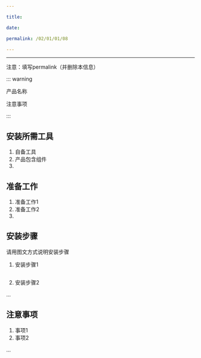 ```yaml
---

title: 

date: 

permalink: /02/01/01/08

---
```

---
注意：填写permalink（并删除本信息）

::: warning

产品名称 

注意事项

:::

## 安装所需工具

1. 自备工具
2. 产品包含组件
3. 

## 准备工作

1. 准备工作1
2. 准备工作2
3. 

## 安装步骤

请用图文方式说明安装步骤

1. 安装步骤1

![]()

2. 安装步骤2

...

## 注意事项

1. 事项1
2. 事项2

...



